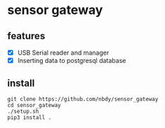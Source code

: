 # sensor gateway
## features
- [X] USB Serial reader and manager
- [X] Inserting data to postgresql database
## install
```shell
git clone https://github.com/nbdy/sensor_gateway
cd sensor_gateway
./setup.sh
pip3 install .
```
